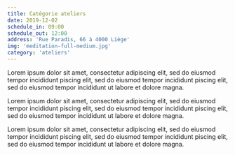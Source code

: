 ```yaml
---
title: Catégorie ateliers
date: 2019-12-02
schedule_in: 09:00
schedule_out: 12:00
address: 'Rue Paradis, 66 à 4000 Liège'
img: 'meditation-full-medium.jpg'
category: 'ateliers'
---
```


Lorem ipsum dolor sit amet, consectetur adipiscing elit, sed do eiusmod tempor incididunt piscing elit, sed do eiusmod tempor incididunt piscing elit, sed do eiusmod tempor incididunt ut labore et dolore magna.

Lorem ipsum dolor sit amet, consectetur adipiscing elit, sed do eiusmod tempor incididunt piscing elit, sed do eiusmod tempor incididunt piscing elit, sed do eiusmod tempor incididunt ut labore et dolore magna.

Lorem ipsum dolor sit amet, consectetur adipiscing elit, sed do eiusmod tempor incididunt piscing elit, sed do eiusmod tempor incididunt piscing elit, sed do eiusmod tempor incididunt ut labore et dolore magna.